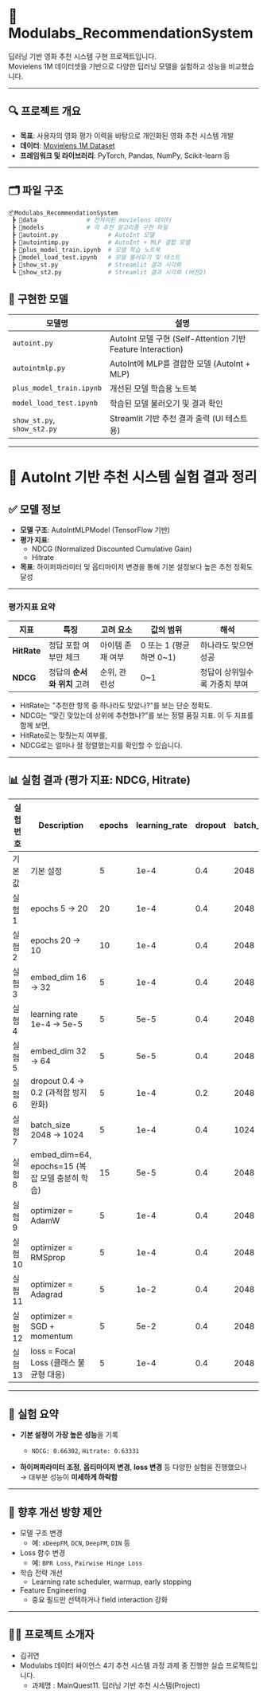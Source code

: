 # 📌 Modulabs_RecommendationSystem

딥러닝 기반 영화 추천 시스템 구현 프로젝트입니다.  
Movielens 1M 데이터셋을 기반으로 다양한 딥러닝 모델을 실험하고 성능을 비교했습니다.

---

## 🔍 프로젝트 개요

- **목표**: 사용자의 영화 평가 이력을 바탕으로 개인화된 영화 추천 시스템 개발
- **데이터**: [Movielens 1M Dataset](https://grouplens.org/datasets/movielens/1m/)
- **프레임워크 및 라이브러리**: PyTorch, Pandas, NumPy, Scikit-learn 등

---

## 🗂️ 파일 구조

```bash
📦Modulabs_RecommendationSystem
 ┣ 📂data              # 전처리된 movielens 데이터
 ┣ 📂models            # 각 추천 알고리즘 구현 파일
 ┣ 📜autoint.py              # AutoInt 모델
 ┣ 📜autointimp.py           # AutoInt + MLP 결합 모델
 ┣ 📜plus_model_train.ipynb  # 모델 학습 노트북
 ┣ 📜model_load_test.ipynb   # 모델 불러오기 및 테스트
 ┣ 📜show_st.py              # Streamlit 결과 시각화
 ┗ 📜show_st2.py             # Streamlit 결과 시각화 (버전2)
```
## 🧠 구현한 모델

| 모델명 | 설명 |
|--------|------|
| `autoint.py` | AutoInt 모델 구현 (Self-Attention 기반 Feature Interaction) |
| `autointmlp.py` | AutoInt에 MLP를 결합한 모델 (AutoInt + MLP) |
| `plus_model_train.ipynb` | 개선된 모델 학습용 노트북 |
| `model_load_test.ipynb` | 학습된 모델 불러오기 및 결과 확인 |
| `show_st.py`, `show_st2.py` | Streamlit 기반 추천 결과 출력 (UI 테스트용) |

---

# 🎯 AutoInt 기반 추천 시스템 실험 결과 정리

## ✅ 모델 정보

- **모델 구조**: AutoIntMLPModel (TensorFlow 기반)
- **평가 지표**:  
  - NDCG (Normalized Discounted Cumulative Gain)  
  - Hitrate
- **목표**: 하이퍼파라미터 및 옵티마이저 변경을 통해 기본 설정보다 높은 추천 정확도 달성

---
### 평가지표 요약
| 지표          | 특징                | 고려 요소     | 값의 범위              | 해석               |
| ----------- | ----------------- | --------- | ------------------ | ---------------- |
| **HitRate** | 정답 포함 여부만 체크      | 아이템 존재 여부 | 0 또는 1 (평균하면 0\~1) | 하나라도 맞으면 성공      |
| **NDCG**    | 정답의 **순서와 위치** 고려 | 순위, 관련성   | 0\~1               | 정답이 상위일수록 가중치 부여 |
- HitRate는 "추천한 항목 중 하나라도 맞았나?"를 보는 단순 정확도.
- NDCG는 "맞긴 맞았는데 상위에 추천했나?"를 보는 정렬 품질 지표.
이 두 지표를 함께 보면,
- HitRate로는 맞췄는지 여부를,
- NDCG로는 얼마나 잘 정렬했는지를 확인할 수 있습니다.

---

## 📊 실험 결과 (평가 지표: NDCG, Hitrate)

| 실험 번호 | Description | epochs | learning_rate | dropout | batch_size | embed_dim | NDCG | Hitrate | 실험 결과 |
|-----------|-------------|--------|----------------|---------|-------------|------------|--------|----------|------------|
| 기본값 | 기본 설정 | 5 | 1e-4 | 0.4 | 2048 | 16 | **0.66302** | **0.63331** | ➖ |
| 실험1 | epochs 5 → 20 | 20 | 1e-4 | 0.4 | 2048 | 16 | 0.66250 | 0.63320 | ⬇ |
| 실험2 | epochs 20 → 10 | 10 | 1e-4 | 0.4 | 2048 | 16 | 0.66272 | 0.63330 | ⬇ |
| 실험3 | embed_dim 16 → 32 | 5 | 1e-4 | 0.4 | 2048 | 32 | 0.66240 | 0.63287 | ⬇ |
| 실험4 | learning rate 1e-4 → 5e-5 | 5 | 5e-5 | 0.4 | 2048 | 32 | 0.66260 | 0.63288 | ⬇ |
| 실험5 | embed_dim 32 → 64 | 5 | 5e-5 | 0.4 | 2048 | 64 | 0.66230 | 0.63300 | ⬇ |
| 실험6 | dropout 0.4 → 0.2 (과적합 방지 완화) | 5 | 1e-4 | 0.2 | 2048 | 32 | 0.66237 | 0.63281 | ⬇ |
| 실험7 | batch_size 2048 → 1024 | 5 | 1e-4 | 0.4 | 1024 | 32 | 0.66259 | 0.63282 | ⬇ |
| 실험8 | embed_dim=64, epochs=15 (복잡 모델 충분히 학습) | 15 | 5e-5 | 0.4 | 2048 | 64 | 0.66276 | 0.63294 | ⬇ |
| 실험9 | optimizer = AdamW | 5 | 1e-4 | 0.4 | 2048 | 32 | 0.66262 | 0.63298 | ⬇ |
| 실험10 | optimizer = RMSprop | 5 | 1e-4 | 0.4 | 2048 | 32 | 0.61544 | 0.60549 | ⬇ |
| 실험11 | optimizer = Adagrad | 5 | 1e-2 | 0.4 | 2048 | 32 | 0.55568 | 0.57097 | ⬇ |
| 실험12 | optimizer = SGD + momentum | 5 | 5e-2 | 0.4 | 2048 | 32 | 0.59711 | 0.59445 | ⬇ |
| 실험13 | loss = Focal Loss (클래스 불균형 대응) | 5 | 1e-4 | 0.4 | 2048 | 32 | 0.66254 | 0.63291 | ⬇ |

---

## 📝 실험 요약

- **기본 설정이 가장 높은 성능**을 기록  
  - `NDCG: 0.66302`, `Hitrate: 0.63331`

- **하이퍼파라미터 조정**, **옵티마이저 변경**, **loss 변경** 등 다양한 실험을 진행했으나  
  → 대부분 성능이 **미세하게 하락함**

---

## 🔎 향후 개선 방향 제안

- 모델 구조 변경  
  - 예: `xDeepFM`, `DCN`, `DeepFM`, `DIN` 등  
- Loss 함수 변경  
  - 예: `BPR Loss`, `Pairwise Hinge Loss`  
- 학습 전략 개선  
  - Learning rate scheduler, warmup, early stopping  
- Feature Engineering  
  - 중요 필드만 선택하거나 field interaction 강화

---

## 🙋‍♀️ 프로젝트 소개자
- 김귀연
- Modulabs 데이터 싸이언스 4기 추천 시스템 과정 과제 중 진행한 실습 프로젝트입니다.
  - 과제명 : MainQuest11. 딥러닝 기반 추천 시스템(Project)




